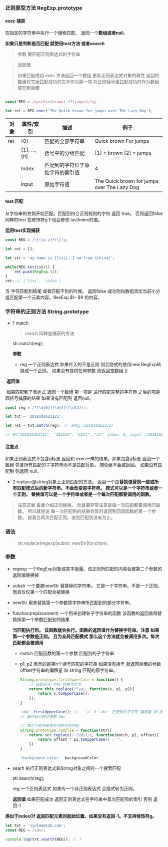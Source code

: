 ### 正则原型方法 RegExp.prototype



#### exec 捕获

在指定的字符串中执行一个搜索匹配。 返回一个**数组或者nul**l。

**如果只是判断是否匹配 就使用test方法 或者search**



> 参数 要匹配正则表达式的字符串



> 返回值
>
> 如果匹配成功 exec 方法返回一个数组 更新正则表达式对象的属性 返回的数组将完全匹配成功的文本作为第一项 将正则括号里匹配成功的作为数组填充到后面



```javascript

const REG = /quick\s(brown).+?(jumps)/ig;

let ret = REG.exec('The Quick brown for jumps over The Lazy Dog');

```



| 对象 | 属性/索引     | 描述                             | 例子                                                         |
| ---- | ------------- | -------------------------------- | ------------------------------------------------------------ |
| ret  | [0]           | 匹配的全部字符串                 | Quick brown For jumps                                        |
|      | [1], ..., [n] | 括号中的分组匹配                 | [1] = brown                                                                 [2] = jumps |
|      | Index         | 匹配到的字符位于原始字符的索引值 | 4                                                            |
|      | input         | 原始字符值                       | The Quick brown for jumps over The Lazy Dog                  |



#### test 匹配

从字符串的左侧开始匹配。匹配到符合正则规则的字符 返回 true。 否则返回false 同样的test 在修饰符g下也会修改 lastIndex的值。



**运用test实现捕获**



```javascript
const REG = /\{([a-z]+)\}/g;

let ret = [];

let str = 'my name is {lisi}, I am from {china}';

while(REG.test(str)) {
    ret.push(RegExp.$1);
}
ret; // ['lisi', 'china']
```

当 字符匹配到结尾 或者匹配不到的时候。 返回false 成功则向数组添加当前小分组匹配第一个元素内容。RexExp.$1- \$9 的内容。



### 字符串的正则方法 String.prototype



* 1 match

  > match 同样是捕获的方法

  str.match(reg);

  **参数**

  * reg 一个正则表达式 如果传入的不是正则 则会隐式的使用new RegExp转换成一个正则。 如果没有提供任何参数 则返回空数组 []

​	**返回值**

​	   如果匹配到了表达式 返回一个数组 第一项是 进行匹配完整的字符串 之后的项是圆括号捕获的结果 如果没有匹配到 返回null。



```javascript
const reg = /^(\d{6})(\d{4})(\d{2})/;

let txt = '2018102623121';

let ret = txt.match(reg); // 没有g [201810262312]

// 有["201810262312", "201810", "2623", "12", index: 0, input: "2018102623121", groups: undefined]

```

#### 注意点

如果正则表达式不包含g标志 返回和 exec一样的结果。如果包含g标志 返回一个数组 包含所有匹配的子字符串而不是匹配对象。 捕获组不会被返回。 如果没有匹配到 则返回 null。 



* 2 replace是string对象上正则匹配的方法。   返回一个由**替换值替换一些或所有匹配模式后的新字符串。不会改变原字符串。 模式可以是一个字符串或者一个正则。 替换值可以是一个字符串或者是一个每次匹配都要调用的函数。**

> 注意这里 着重介绍正则替换。  而且要非常注意是每一次匹配都要调用的函数。 所以就是说 每一次匹配到的结果会暂时返回到回调函数的第一个参数。 接着会再次匹配正则。直到匹配到没有为止。

### 语法

> str.replace(regexp|substr, newStr|function);

### 参数

- regexp 一个RegExp对象或其字面量。该正则所匹配的内容会被第二个参数的返回值替换掉​
- substr 一个要被newStr 替换掉的字符串。 它是一个字符串。不是一个正则。 而且仅仅第一个匹配会被替换

- newStr 用来替换第一个参数原字符串所匹配到的部分字符串。 

- function(replacement) 一个用来创建新子字符串的函数 该函数的返回值将替换掉第一个参数匹配到的结果

  **当匹配执行后。 该函数就会执行。函数的返回值作为替换字符串。注意 如果第一个参数是正则。 且为全局匹配模式 那么这个方法就会被调用多次。每次匹配都会被调用**

  - match 匹配函数的第一个参数 匹配到的子字符串 

  - p1, p2  表示的是第n个括号匹配的字符串 如果没有括号 就返回后面的参数 offset字符串的偏移量 和 string 匹配的原字符串。

    ```javascript
    String.prototype.firstUpperCase = function() {
        // 匹配开头 字符 转换为大写
      	return this.replace(/^\w/, function(s, p1, p2){
            return s.toUpperCase();
        });
    }
    
    'abc'.firstUpperCase(); //   'a' 0 'abc' 匹配到的子字符 偏移量 和 原字符
    // 最终返回的结果是 Abc
    
    // 第二个例子是有括号的正则匹配
    String.prototype.camzlie = function(str){
        return str.replace(/-(\w)?/g, function(match, p1, offset){
            return offset ? p1.toUpperCase() : '';
        })
    }
    
    'background-color'  backgroundColor
    ```

* searh  执行正则表达式和String对象之间的一个搜索匹配

  str.search(reg);

  reg 一个正则表达式 如果传一个非正则表达式 会隐式转为正则。



  **返回值** 如果匹配成功 返回正则表达式在字符串中首次匹配项的索引 否则 返回-1

**类似于indexOf 返回匹配元素的起始位置。如果没有返回-1。不支持修饰符g。**

```javascript
let txt = 'syolmm@126.com';
const REG = /\d+/;

console.log(txt.search(REG)); // 7
```





